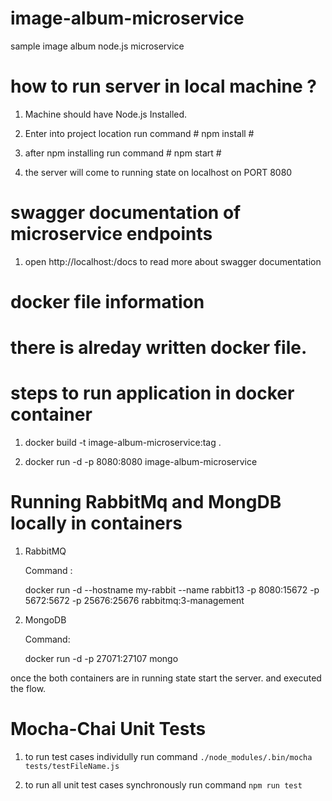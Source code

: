 

# image-album-microservice
sample image album node.js microservice

# how to run server in local machine ?

1. Machine should have Node.js Installed.

2. Enter into project location run command   # npm install #

3. after npm installing run command    # npm start #

4. the server will come to running state on localhost on PORT 8080



# swagger documentation of microservice endpoints

1. open http://localhost:/docs to read more about swagger documentation


# docker file information

# there is alreday written docker file.

# steps to run application in docker container

 1. docker build -t image-album-microservice:tag .

 2. docker run -d -p 8080:8080 image-album-microservice


 # Running RabbitMq and MongDB locally in containers
 
 1. RabbitMQ 

    Command :
    
     docker run -d --hostname my-rabbit --name rabbit13 -p 8080:15672 -p 5672:5672 -p 25676:25676 rabbitmq:3-management

 2. MongoDB

    Command:

     docker run -d -p 27071:27107 mongo

  once the both containers are in running state start the server. and executed the flow.


  # Mocha-Chai Unit Tests

   1. to run test cases individully run command `./node_modules/.bin/mocha tests/testFileName.js`

   2. to run all unit test cases synchronously run command `npm run test`
   


